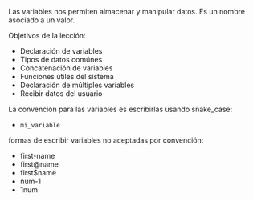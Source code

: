 Las variables nos permiten almacenar y manipular datos.
Es un nombre asociado a un valor.

Objetivos de la lección:

- Declaración de variables
- Tipos de datos comúnes
- Concatenación de variables
- Funciones útiles del sistema
- Declaración de múltiples variables
- Recibir datos del usuario

La convención para las variables es escribirlas usando snake_case:

- `mi_variable`

formas de escribir variables no aceptadas por convención:

- first-name
- first@name
- first$name
- num-1
- 1num
